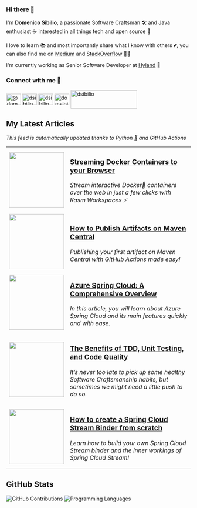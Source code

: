 ### Hi there 👋

I'm **Domenico Sibilio**, a passionate Software Craftsman 🛠 and Java enthusiast ☕ interested in all things tech and open source 🐧

I love to learn 📚 and most importantly share what I know with others 💕, you can also find me on [Medium](https://domenicosibilio.medium.com/) and [StackOverflow](https://stackoverflow.com/users/11464237/domenico-sibilio) 👨‍🏫

I'm currently working as Senior Software Developer at [Hyland](https://www.hyland.com/) 🎉

### Connect with me 🔗
<p align="left">
  <a href="https://medium.com/@domenicosibilio" target="blank"><img align="center" src="https://raw.githubusercontent.com/rahuldkjain/github-profile-readme-generator/master/src/images/icons/Social/medium.svg" alt="@domenicosibilio" height="30" width="40" /></a>
  <a href="https://linkedin.com/in/dsibilio" target="blank"><img align="center" src="https://raw.githubusercontent.com/rahuldkjain/github-profile-readme-generator/master/src/images/icons/Social/linked-in-alt.svg" alt="dsibilio" height="30" width="40" /></a>
  <a href="https://stackoverflow.com/users/11464237" target="blank"><img align="center" src="https://raw.githubusercontent.com/rahuldkjain/github-profile-readme-generator/master/src/images/icons/Social/stack-overflow.svg" alt="dsibilio" height="30" width="40" /></a>
  <a href="https://twitter.com/domsibilio" target="blank"><img align="center" src="https://raw.githubusercontent.com/rahuldkjain/github-profile-readme-generator/master/src/images/icons/Social/twitter.svg" alt="domsibilio" height="30" width="40" /></a>
  <a href="https://www.buymeacoffee.com/dsibilio"><img align="center" src="https://cdn.buymeacoffee.com/buttons/v2/default-yellow.png" height="50" width="181" alt="dsibilio" /></a>
</p>


## My Latest Articles

_This feed is automatically updated thanks to Python 🐍 and GitHub Actions_

<!-- latest articles start -->
<table>
    <tr>
        <td>
            <a href="https://medium.com/geekculture/streaming-docker-containers-to-your-browser-75ae9d6e27f8?source=rss-299466747366------2"><img src="https://cdn-images-1.medium.com/max/700/1*JOT3EiKl8wEDsCDskqdZ8g.png" width="150" /></a>
        </td>
        <td>
            <h3><a href="https://medium.com/geekculture/streaming-docker-containers-to-your-browser-75ae9d6e27f8?source=rss-299466747366------2">Streaming Docker Containers to your Browser</a></h3>
            <i><div class="medium-feed-item"><p class="medium-feed-image"></p><p class="medium-feed-snippet">Stream interactive Docker&#x1f433; containers over the web in just a few clicks with Kasm Workspaces &#x26a1;</p></div></i>
        </td>
    </tr>
    <tr>
        <td>
            <a href="https://medium.com/geekculture/how-to-publish-artifacts-on-maven-central-24342fd286cd?source=rss-299466747366------2"><img src="https://cdn-images-1.medium.com/max/1280/1*qcYs-UPEV_xhDFUeTiCdeg.png" width="150" /></a>
        </td>
        <td>
            <h3><a href="https://medium.com/geekculture/how-to-publish-artifacts-on-maven-central-24342fd286cd?source=rss-299466747366------2">How to Publish Artifacts on Maven Central</a></h3>
            <i><div class="medium-feed-item"><p class="medium-feed-image"></p><p class="medium-feed-snippet">Publishing your first artifact on Maven Central with GitHub Actions made easy!</p></div></i>
        </td>
    </tr>
    <tr>
        <td>
            <a href="https://medium.com/swlh/azure-spring-cloud-a-comprehensive-overview-c78a3f8f4bb7?source=rss-299466747366------2"><img src="https://cdn-images-1.medium.com/max/1000/1*qlB8yK3fj5sMhSNiyZIzfg.png" width="150" /></a>
        </td>
        <td>
            <h3><a href="https://medium.com/swlh/azure-spring-cloud-a-comprehensive-overview-c78a3f8f4bb7?source=rss-299466747366------2">Azure Spring Cloud: A Comprehensive Overview</a></h3>
            <i><div class="medium-feed-item"><p class="medium-feed-image"></p><p class="medium-feed-snippet">In this article, you will learn about Azure Spring Cloud and its main features quickly and with ease.</p></div></i>
        </td>
    </tr>
    <tr>
        <td>
            <a href="https://medium.com/swlh/the-benefits-of-tdd-unit-testing-and-code-quality-97d30788f329?source=rss-299466747366------2"><img src="https://cdn-images-1.medium.com/max/2600/1*HhXCvu-1sKRAQ1Tv7Zepog.jpeg" width="150" /></a>
        </td>
        <td>
            <h3><a href="https://medium.com/swlh/the-benefits-of-tdd-unit-testing-and-code-quality-97d30788f329?source=rss-299466747366------2">The Benefits of TDD, Unit Testing, and Code Quality</a></h3>
            <i><div class="medium-feed-item"><p class="medium-feed-image"></p><p class="medium-feed-snippet">It&#x2019;s never too late to pick up some healthy Software Craftsmanship habits, but sometimes we might need a little push to do so.</p></div></i>
        </td>
    </tr>
    <tr>
        <td>
            <a href="https://medium.com/swlh/how-to-create-a-spring-cloud-stream-binder-from-scratch-ab8b29ee931b?source=rss-299466747366------2"><img src="https://cdn-images-1.medium.com/max/2000/0*dMnwKUYeQveeLY1G" width="150" /></a>
        </td>
        <td>
            <h3><a href="https://medium.com/swlh/how-to-create-a-spring-cloud-stream-binder-from-scratch-ab8b29ee931b?source=rss-299466747366------2">How to create a Spring Cloud Stream Binder from scratch</a></h3>
            <i><div class="medium-feed-item"><p class="medium-feed-image"></p><p class="medium-feed-snippet">Learn how to build your own Spring Cloud Stream binder and the inner workings of Spring Cloud Stream!</p></div></i>
        </td>
    </tr>
</table>
<!-- latest articles end -->

## GitHub Stats

![GitHub Contributions](https://github-readme-stats.vercel.app/api?username=dsibilio&theme=radical&show_icons=true) ![Programming Languages](https://github-readme-stats.vercel.app/api/top-langs/?username=dsibilio&layout=compact&theme=radical&exclude_repo=rsocket-demo)
